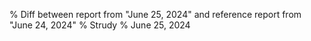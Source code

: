% Diff between report from "June 25, 2024" and reference report from "June 24, 2024"
% Strudy
% June 25, 2024


